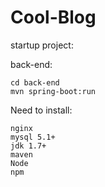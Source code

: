 # Cool-Blog
startup project:

back-end:
```
cd back-end
mvn spring-boot:run
```

Need to install:
```
nginx
mysql 5.1+
jdk 1.7+
maven
Node
npm
```
